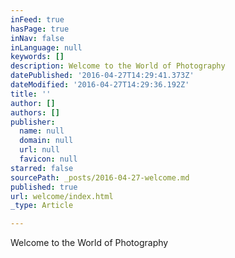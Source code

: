 ```yaml
---
inFeed: true
hasPage: true
inNav: false
inLanguage: null
keywords: []
description: Welcome to the World of Photography
datePublished: '2016-04-27T14:29:41.373Z'
dateModified: '2016-04-27T14:29:36.192Z'
title: ''
author: []
authors: []
publisher:
  name: null
  domain: null
  url: null
  favicon: null
starred: false
sourcePath: _posts/2016-04-27-welcome.md
published: true
url: welcome/index.html
_type: Article

---
```

Welcome to the World of Photography